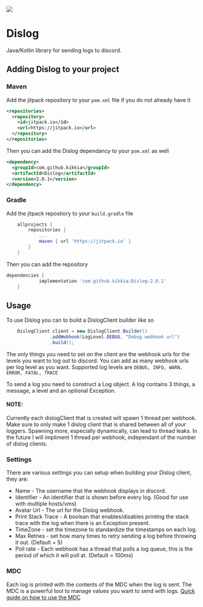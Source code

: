 [![](https://jitpack.io/v/kikkia/Dislog.svg)](https://jitpack.io/#kikkia/Dislog)

# Dislog
Java/Kotlin library for sending logs to discord.

## Adding Dislog to your project
### Maven 
Add the jitpack repository to your `pom.xml` file if you do not already have it
```xml
<repositories>
  <repository>
    <id>jitpack.io</id>
    <url>https://jitpack.io</url>
  </repository>
</repositories>
```

Then you can add the Dislog dependancy to your `pom.xml` as well  
```xml
<dependency>
  <groupId>com.github.kikkia</groupId>
  <artifactId>Dislog</artifactId>
  <version>2.0.1</version>
</dependency>
```

### Gradle
Add the jitpack repostiory to your `build.gradle` file
```gradle
	allprojects {
		repositories {
			...
			maven { url 'https://jitpack.io' }
		}
	}
```

Then you can add the repository
```gradle
dependencies {
	        implementation 'com.github.kikkia:Dislog:2.0.1'
	}
```

## Usage

To use Dislog you can to build a DislogClient builder like so
```java
    DislogClient client = new DislogClient.Builder()
                .addWebhook(LogLevel.DEBUG, "Debug webhook url")
                .build();
```
The only things you need to set on the client are the webhook urls for the levels you want to log out to discord. You can add as many  webhook urls per log level as you want. Supported log levels are `DEBUG, INFO, WARN, ERROR, FATAL, TRACE`

To send a log you need to construct a Log object. A log contains 3 things, a message, a level and an optional Exception.

#### NOTE:
Currently each dislogClient that is created will spawn 1 thread per webhook. Make sure to only make 1 dislog client that is shared between all of your loggers. Spawning more, especially dynamically, can lead to thread leaks. In the future I will impliment 1 thread per webhook, independant of the number of dislog clients.

### Settings
There are various settings you can setup when building your Dislog client, they are:

- Name - The username that the webhook displays in discord.
- Identifier - An identifier that is shown before every log. (Good for use with multiple hosts/vms)
- Avatar Url - The url for the Dislog webhook.
- Print Stack Trace - A boolean that enables/disables printing the stack trace with the log when there is an Exception present. 
- TimeZone - set the timezone to standardize the timestamps on each log.
- Max Retries - set how many times to retry sending a log before throwing it out. (Default = 5)
- Poll rate - Each webhook has a thread that polls a log queue, this is the period of which it will poll at. (Default = 100ms)

### MDC
Each log is printed with the contents of the MDC when the log is sent. The MDC is a powerful tool to manage values you want to send with logs. [Quick guide on how to use the MDC](https://www.baeldung.com/mdc-in-log4j-2-logback)
